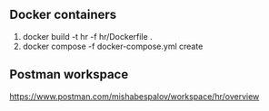 ## Docker containers
1) docker build -t hr -f hr/Dockerfile .
2) docker compose -f docker-compose.yml create
## Postman workspace
https://www.postman.com/mishabespalov/workspace/hr/overview
